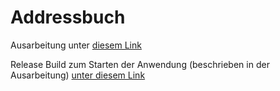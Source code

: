 # Addressbuch

Ausarbeitung unter [diesem Link](Docs/Readme.md)

Release Build zum Starten der Anwendung (beschrieben in der Ausarbeitung) [unter diesem Link](Release)

